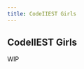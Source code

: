 ```yaml
---
title: CodeIIEST Girls
---
```


<div class="text-center">
  <!-- You can use Vue components inside markdown -->
  <carbon-dicom-overlay class="text-4xl -mb-6 m-auto" />
  <h2>CodeIIEST Girls</h2>
</div>

WIP